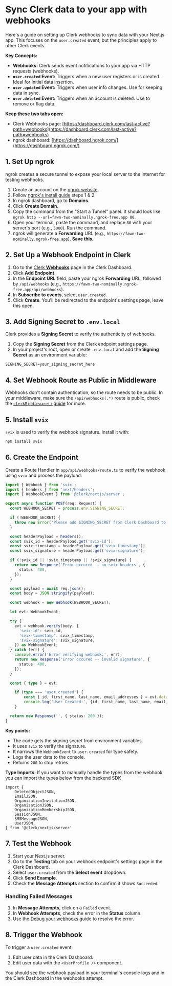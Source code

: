 # Sync Clerk data to your app with webhooks

Here's a guide on setting up Clerk webhooks to sync data with your Next.js app. This focuses on the `user.created` event, but the principles apply to other Clerk events.

**Key Concepts:**

*   **Webhooks:** Clerk sends event notifications to your app via HTTP requests (webhooks).
*   **`user.created` Event:** Triggers when a new user registers or is created. Ideal for initial data insertion.
*   **`user.updated` Event:** Triggers when user info changes. Use for keeping data in sync.
*   **`user.deleted` Event:** Triggers when an account is deleted. Use to remove or flag data.

**Keep these two tabs open:**
*  Clerk Webhooks page: [https://dashboard.clerk.com/last-active?path=webhooks](https://dashboard.clerk.com/last-active?path=webhooks)
*  ngrok dashboard: [https://dashboard.ngrok.com/](https://dashboard.ngrok.com/)

## 1. Set Up ngrok

ngrok creates a secure tunnel to expose your local server to the internet for testing webhooks.

1.  Create an account on the [ngrok website](https://dashboard.ngrok.com/signup).
2.  Follow [ngrok's install guide](https://ngrok.com/docs/getting-started/#step-1-install) steps 1 & 2.
3.  In ngrok dashboard, go to **Domains**.
4.  Click **Create Domain**.
5.  Copy the command from the "Start a Tunnel" panel. It should look like `ngrok http --url=fawn-two-nominally.ngrok-free.app 80`.
6.  Open your terminal, paste the command, and replace `80` with your server's port (e.g., `3000`). Run the command.
7.  ngrok will generate a **Forwarding** URL (e.g., `https://fawn-two-nominally.ngrok-free.app`). **Save this**.

## 2. Set Up a Webhook Endpoint in Clerk

1.  Go to the [Clerk **Webhooks**](https://dashboard.clerk.com/last-active?path=webhooks) page in the Clerk Dashboard.
2.  Click **Add Endpoint**.
3.  In the **Endpoint URL** field, paste your ngrok **Forwarding** URL, followed by `/api/webhooks` (e.g., `https://fawn-two-nominally.ngrok-free.app/api/webhooks`).
4.  In **Subscribe to events**, select `user.created`.
5.  Click **Create**.  You'll be redirected to the endpoint's settings page, leave this open.

## 3. Add Signing Secret to `.env.local`

Clerk provides a **Signing Secret** to verify the authenticity of webhooks.

1.  Copy the **Signing Secret** from the Clerk endpoint settings page.
2.  In your project's root, open or create `.env.local` and add the **Signing Secret** as an environment variable:

```
SIGNING_SECRET=your_signing_secret_here
```

## 4. Set Webhook Route as Public in Middleware

Webhooks don't contain authentication, so the route needs to be public. In your middleware, make sure the `/api/webhooks(.*)` route is public, check the [`clerkMiddleware()` guide](https://clerk.com/docs/references/nextjs/clerk-middleware) for more.

## 5. Install `svix`

`svix` is used to verify the webhook signature. Install it with:

```bash
npm install svix
```

## 6. Create the Endpoint

Create a Route Handler in `app/api/webhooks/route.ts` to verify the webhook using `svix` and process the payload:

```typescript
import { Webhook } from 'svix';
import { headers } from 'next/headers';
import { WebhookEvent } from '@clerk/nextjs/server';

export async function POST(req: Request) {
  const WEBHOOK_SECRET = process.env.SIGNING_SECRET;

  if (!WEBHOOK_SECRET) {
    throw new Error('Please add SIGNING_SECRET from Clerk Dashboard to .env.local');
  }

  const headerPayload = headers();
  const svix_id = headerPayload.get('svix-id');
  const svix_timestamp = headerPayload.get('svix-timestamp');
  const svix_signature = headerPayload.get('svix-signature');

  if (!svix_id || !svix_timestamp || !svix_signature) {
    return new Response('Error occured -- no svix headers', {
      status: 400,
    });
  }

  const payload = await req.json();
  const body = JSON.stringify(payload);

  const webhook = new Webhook(WEBHOOK_SECRET);

  let evt: WebhookEvent;

  try {
    evt = webhook.verify(body, {
      'svix-id': svix_id,
      'svix-timestamp': svix_timestamp,
      'svix-signature': svix_signature,
    }) as WebhookEvent;
  } catch (err) {
    console.error('Error verifying webhook:', err);
    return new Response('Error occured -- invalid signature', {
      status: 400,
    });
  }

  const { type } = evt;

    if (type === 'user.created') {
        const { id, first_name, last_name, email_addresses } = evt.data;
        console.log('User Created:', {id, first_name, last_name, email_addresses});
    }

  return new Response('', { status: 200 });
}
```

**Key points:**

*   The code gets the signing secret from environment variables.
*   It uses `svix` to verify the signature.
*   It narrows the `WebhookEvent` to `user.created` for type safety.
*   Logs the user data to the console.
*   Returns `200` to stop retries

**Type Imports:**
If you want to manually handle the types from the webhook you can import the types below from the backend SDK
```
import {
    DeletedObjectJSON,
    EmailJSON,
    OrganizationInvitationJSON,
    OrganizationJSON,
    OrganizationMembershipJSON,
    SessionJSON,
    SMSMessageJSON,
    UserJSON,
} from '@clerk/nextjs/server'
```

## 7. Test the Webhook

1.  Start your Next.js server.
2.  Go to the **Testing** tab on your webhook endpoint's settings page in the Clerk Dashboard.
3.  Select `user.created` from the **Select event** dropdown.
4.  Click **Send Example**.
5.  Check the **Message Attempts** section to confirm it shows `Succeeded`.

### Handling Failed Messages

1.  In **Message Attempts**, click on a `Failed` event.
2.  In **Webhook Attempts**, check the error in the **Status** column.
3.  Use the [Debug your webhooks](https://clerk.com/docs/webhooks/debug-your-webhooks) guide to resolve the error.

## 8. Trigger the Webhook

To trigger a `user.created` event:

1.  Edit user data in the Clerk Dashboard.
2.  Edit user data with the `<UserProfile />` component.

You should see the webhook payload in your terminal's console logs and in the Clerk Dashboard in the webhooks attempt.

